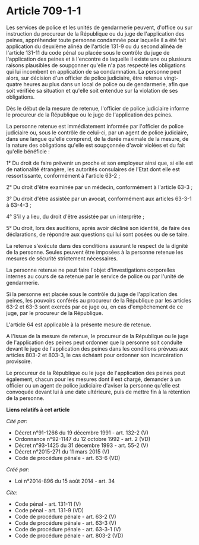 # Article 709-1-1

Les services de police et les unités de gendarmerie peuvent, d'office ou sur instruction du procureur de la République ou du
juge de l'application des peines, appréhender toute personne condamnée pour laquelle il a été fait application du deuxième
alinéa de l'article 131-9 ou du second alinéa de l'article 131-11 du code pénal ou placée sous le contrôle du juge de
l'application des peines et à l'encontre de laquelle il existe une ou plusieurs raisons plausibles de soupçonner qu'elle n'a
pas respecté les obligations qui lui incombent en application de sa condamnation. La personne peut alors, sur décision d'un
officier de police judiciaire, être retenue vingt-quatre heures au plus dans un local de police ou de gendarmerie, afin que
soit vérifiée sa situation et qu'elle soit entendue sur la violation de ses obligations. 

Dès le début de la mesure de retenue, l'officier de police judiciaire informe le procureur de la République ou le juge de
l'application des peines. 

La personne retenue est immédiatement informée par l'officier de police judiciaire ou, sous le contrôle de celui-ci, par un
agent de police judiciaire, dans une langue qu'elle comprend, de la durée maximale de la mesure, de la nature des obligations
qu'elle est soupçonnée d'avoir violées et du fait qu'elle bénéficie : 

1° Du droit de faire prévenir un proche et son employeur ainsi que, si elle est de nationalité étrangère, les autorités
consulaires de l'Etat dont elle est ressortissante, conformément à l'article 63-2 ; 

2° Du droit d'être examinée par un médecin, conformément à l'article 63-3 ; 

3° Du droit d'être assistée par un avocat, conformément aux articles 63-3-1 à 63-4-3 ; 

4° S'il y a lieu, du droit d'être assistée par un interprète ; 

5° Du droit, lors des auditions, après avoir décliné son identité, de faire des déclarations, de répondre aux questions qui
lui sont posées ou de se taire. 

La retenue s'exécute dans des conditions assurant le respect de la dignité de la personne. Seules peuvent être imposées à la
personne retenue les mesures de sécurité strictement nécessaires. 

La personne retenue ne peut faire l'objet d'investigations corporelles internes au cours de sa retenue par le service de
police ou par l'unité de gendarmerie. 

Si la personne est placée sous le contrôle du juge de l'application des peines, les pouvoirs conférés au procureur de la
République par les articles 63-2 et 63-3 sont exercés par ce juge ou, en cas d'empêchement de ce juge, par le procureur de la
République. 

L'article 64 est applicable à la présente mesure de retenue. 

A l'issue de la mesure de retenue, le procureur de la République ou le juge de l'application des peines peut ordonner que la
personne soit conduite devant le juge de l'application des peines dans les conditions prévues aux articles 803-2 et 803-3, le
cas échéant pour ordonner son incarcération provisoire. 

Le procureur de la République ou le juge de l'application des peines peut également, chacun pour les mesures dont il est
chargé, demander à un officier ou un agent de police judiciaire d'aviser la personne qu'elle est convoquée devant lui à une
date ultérieure, puis de mettre fin à la rétention de la personne.

**Liens relatifs à cet article**

_Cité par_:

  - Décret n°91-1266 du 19 décembre 1991 - art. 132-2 (V)
  - Ordonnance n°92-1147 du 12 octobre 1992  - art. 2 (VD)
  - Décret n°93-1425 du 31 décembre 1993 - art. 55-2 (V)
  - Décret n°2015-271 du 11 mars 2015 (V)
  - Code de procédure pénale - art. 63-6 (VD)

_Créé par_:

  - Loi n°2014-896 du 15 août 2014 - art. 34

_Cite_:

  - Code pénal - art. 131-11 (V)
  - Code pénal - art. 131-9 (VD)
  - Code de procédure pénale - art. 63-2 (V)
  - Code de procédure pénale - art. 63-3 (V)
  - Code de procédure pénale - art. 63-3-1 (V)
  - Code de procédure pénale - art. 803-2 (VD)
